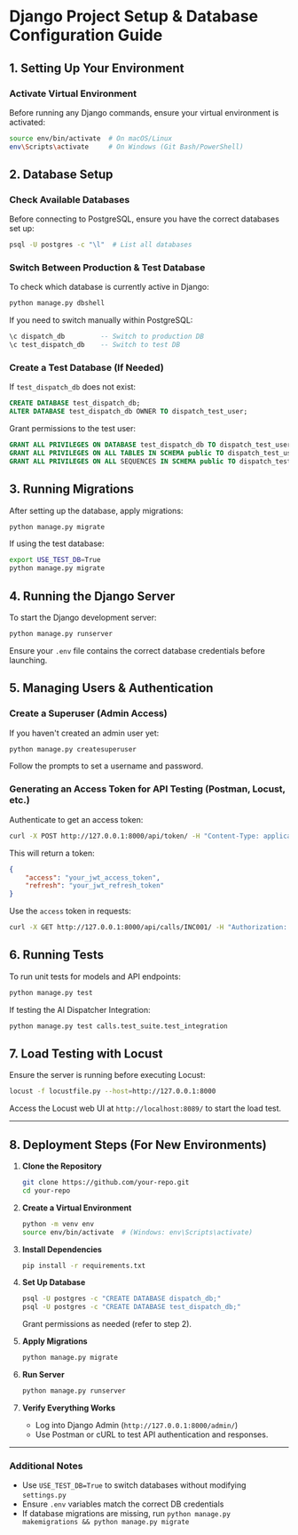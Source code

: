 # Django Project Setup & Database Configuration Guide

## **1. Setting Up Your Environment**

### **Activate Virtual Environment**
Before running any Django commands, ensure your virtual environment is activated:
```sh
source env/bin/activate  # On macOS/Linux
env\Scripts\activate     # On Windows (Git Bash/PowerShell)
```

## **2. Database Setup**

### **Check Available Databases**
Before connecting to PostgreSQL, ensure you have the correct databases set up:
```sh
psql -U postgres -c "\l"  # List all databases
```

### **Switch Between Production & Test Database**
To check which database is currently active in Django:
```sh
python manage.py dbshell
```
If you need to switch manually within PostgreSQL:
```sql
\c dispatch_db         -- Switch to production DB
\c test_dispatch_db    -- Switch to test DB
```

### **Create a Test Database (If Needed)**
If `test_dispatch_db` does not exist:
```sql
CREATE DATABASE test_dispatch_db;
ALTER DATABASE test_dispatch_db OWNER TO dispatch_test_user;
```

Grant permissions to the test user:
```sql
GRANT ALL PRIVILEGES ON DATABASE test_dispatch_db TO dispatch_test_user;
GRANT ALL PRIVILEGES ON ALL TABLES IN SCHEMA public TO dispatch_test_user;
GRANT ALL PRIVILEGES ON ALL SEQUENCES IN SCHEMA public TO dispatch_test_user;
```

## **3. Running Migrations**
After setting up the database, apply migrations:
```sh
python manage.py migrate
```
If using the test database:
```sh
export USE_TEST_DB=True
python manage.py migrate
```

## **4. Running the Django Server**
To start the Django development server:
```sh
python manage.py runserver
```
Ensure your `.env` file contains the correct database credentials before launching.

## **5. Managing Users & Authentication**

### **Create a Superuser (Admin Access)**
If you haven't created an admin user yet:
```sh
python manage.py createsuperuser
```
Follow the prompts to set a username and password.

### **Generating an Access Token for API Testing (Postman, Locust, etc.)**
Authenticate to get an access token:
```sh
curl -X POST http://127.0.0.1:8000/api/token/ -H "Content-Type: application/json" -d '{"username": "test1", "password": "whateveryouwant"}'
```

This will return a token:
```json
{
    "access": "your_jwt_access_token",
    "refresh": "your_jwt_refresh_token"
}
```
Use the `access` token in requests:
```sh
curl -X GET http://127.0.0.1:8000/api/calls/INC001/ -H "Authorization: Bearer your_jwt_access_token"
```

## **6. Running Tests**
To run unit tests for models and API endpoints:
```sh
python manage.py test
```

If testing the AI Dispatcher Integration:
```sh
python manage.py test calls.test_suite.test_integration
```

## **7. Load Testing with Locust**
Ensure the server is running before executing Locust:
```sh
locust -f locustfile.py --host=http://127.0.0.1:8000
```
Access the Locust web UI at `http://localhost:8089/` to start the load test.

---

## **8. Deployment Steps (For New Environments)**
1. **Clone the Repository**
   ```sh
   git clone https://github.com/your-repo.git
   cd your-repo
   ```

2. **Create a Virtual Environment**
   ```sh
   python -m venv env
   source env/bin/activate  # (Windows: env\Scripts\activate)
   ```

3. **Install Dependencies**
   ```sh
   pip install -r requirements.txt
   ```

4. **Set Up Database**
   ```sh
   psql -U postgres -c "CREATE DATABASE dispatch_db;"
   psql -U postgres -c "CREATE DATABASE test_dispatch_db;"
   ```
   Grant permissions as needed (refer to step 2).

5. **Apply Migrations**
   ```sh
   python manage.py migrate
   ```

6. **Run Server**
   ```sh
   python manage.py runserver
   ```

7. **Verify Everything Works**
   - Log into Django Admin (`http://127.0.0.1:8000/admin/`)
   - Use Postman or cURL to test API authentication and responses.
   
---
### **Additional Notes**
- Use `USE_TEST_DB=True` to switch databases without modifying `settings.py`
- Ensure `.env` variables match the correct DB credentials
- If database migrations are missing, run `python manage.py makemigrations && python manage.py migrate`

